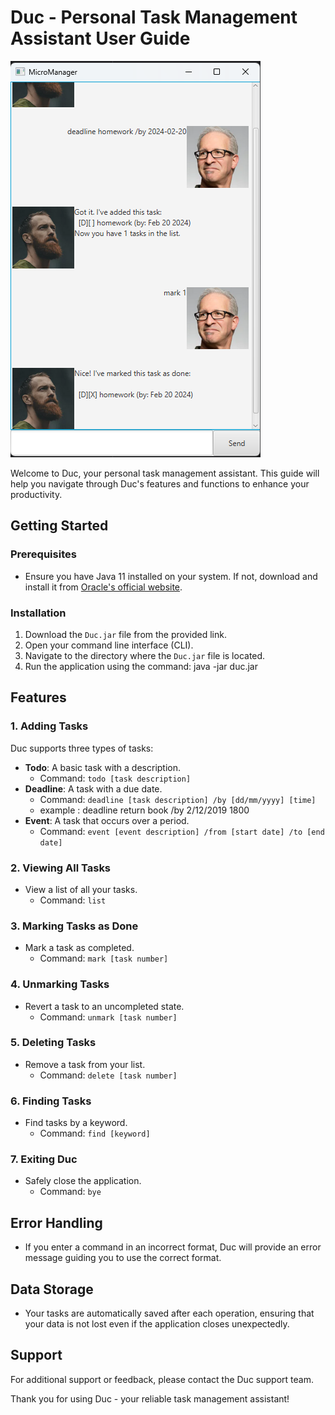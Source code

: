 # Duc - Personal Task Management Assistant User Guide

![Task List Example](docs/Ui.png)

Welcome to Duc, your personal task management assistant. This guide will help you navigate through Duc's features and functions to enhance your productivity.

## Getting Started

### Prerequisites

- Ensure you have Java 11 installed on your system. If not, download and install it from [Oracle's official website](https://www.oracle.com/java/technologies/javase-jdk11-downloads.html).

### Installation

1. Download the `Duc.jar` file from the provided link.
2. Open your command line interface (CLI).
3. Navigate to the directory where the `Duc.jar` file is located.
4. Run the application using the command: java -jar duc.jar

## Features

### 1. Adding Tasks

Duc supports three types of tasks:

- **Todo**: A basic task with a description.
  - Command: `todo [task description]`
- **Deadline**: A task with a due date.
  - Command: `deadline [task description] /by [dd/mm/yyyy] [time]`
  - example : deadline return book /by 2/12/2019 1800
- **Event**: A task that occurs over a period.
  - Command: `event [event description] /from [start date] /to [end date]`

### 2. Viewing All Tasks

- View a list of all your tasks.
  - Command: `list`

### 3. Marking Tasks as Done

- Mark a task as completed.
  - Command: `mark [task number]`

### 4. Unmarking Tasks

- Revert a task to an uncompleted state.
  - Command: `unmark [task number]`

### 5. Deleting Tasks

- Remove a task from your list.
  - Command: `delete [task number]`

### 6. Finding Tasks

- Find tasks by a keyword.
  - Command: `find [keyword]`

### 7. Exiting Duc

- Safely close the application.
  - Command: `bye`

## Error Handling

- If you enter a command in an incorrect format, Duc will provide an error message guiding you to use the correct format.

## Data Storage

- Your tasks are automatically saved after each operation, ensuring that your data is not lost even if the application closes unexpectedly.

## Support

For additional support or feedback, please contact the Duc support team.

Thank you for using Duc - your reliable task management assistant!
